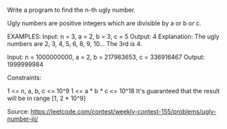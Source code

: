 Write a program to find the n-th ugly number.

Ugly numbers are positive integers which are divisible by a or b or c.

EXAMPLES:
Input: n = 3, a = 2, b = 3, c = 5
Output: 4
Explanation: The ugly numbers are 2, 3, 4, 5, 6, 8, 9, 10... The 3rd is 4.


Input: n = 1000000000, a = 2, b = 217983653, c = 336916467
Output: 1999999984


Constraints:

1 <= n, a, b, c <= 10^9
1 <= a * b * c <= 10^18
It's guaranteed that the result will be in range [1, 2 * 10^9]

Source: https://leetcode.com/contest/weekly-contest-155/problems/ugly-number-iii/
